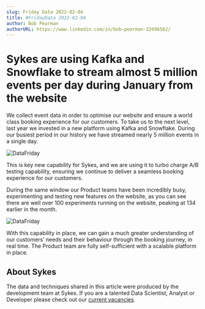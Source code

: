 ```yaml
---
slug: Friday Data 2022-02-04
title: #FridayData 2022-02-04
author: Bob Pearman
authorURL: https://www.linkedin.com/in/bob-pearman-32696562/
---
```


# Sykes are using Kafka and Snowflake to stream almost 5 million events per day during January from the website

We collect event data in order to optimise our website and ensure a world class booking experience for our customers. To take us to the next level, last year we invested in a new platform using Kafka and Snowflake. During our busiest period in our history we have streamed nearly 5 million events in a single day. 

![DataFriday](/img/postimages/friday-data/20220204.png)


This is key new capability for Sykes, and we are using it to turbo charge A/B testing capability, ensuring we continue to deliver a seamless booking experience for our customers.


During the same window our Product teams have been incredibly busy, experimenting and testing new features on the website, as you can see there are well over 100 experiments running on the website, peaking at 134 earlier in the month.

![DataFriday](/img/postimages/friday-data/20220204-1.png)

With this capability in place, we can gain a much greater understanding of our customers’ needs and their behaviour through the booking journey, in real time. The Product team are fully self-sufficient with a scalable platform in place. 
## About Sykes

The data and techniques shared in this article were produced by the development team at Sykes. If you are a talented Data Scientist, Analyst or Developer please check out our [current vacancies](https://www.sykescottages.co.uk/careers/).

